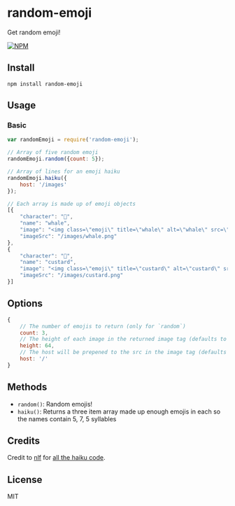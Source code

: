 random-emoji
=================

Get random emoji!

[![NPM](https://nodei.co/npm/random-emoji.png)](https://nodei.co/npm/random-emoji/)

## Install

`npm install random-emoji`

## Usage

### Basic

```js
var randomEmoji = require('random-emoji');

// Array of five random emoji
randomEmoji.random({count: 5});

// Array of lines for an emoji haiku
randomEmoji.haiku({
    host: '/images'
});

// Each array is made up of emoji objects
[{
    "character": "🐳",
    "name": "whale",
    "image": "<img class=\"emoji\" title=\"whale\" alt=\"whale\" src=\"/images/whale.png\" height=\"64\" />",
    "imageSrc": "/images/whale.png"
},
{
    "character": "🍮",
    "name": "custard",
    "image": "<img class=\"emoji\" title=\"custard\" alt=\"custard\" src=\"/images/custard.png\" height=\"64\" />",
    "imageSrc": "/images/custard.png"
}]
```

## Options

```js
{
    // The number of emojis to return (only for `random`)
    count: 3,
    // The height of each image in the returned image tag (defaults to '64')
    height: 64,
    // The host will be prepened to the src in the image tag (defaults to '/')
    host: '/'
}
```

## Methods

- `random()`: Random emojis!
- `haiku()`: Returns a three item array made up enough emojis in each so the names contain 5, 7, 5 syllables


## Credits

Credit to [nlf](https://github.com/nlf) for [all the haiku code](https://github.com/lukekarrys/emoji-fortune/commit/6de54504f8c505bc66f8ec0df2dfef74b0da248c).


## License

MIT
